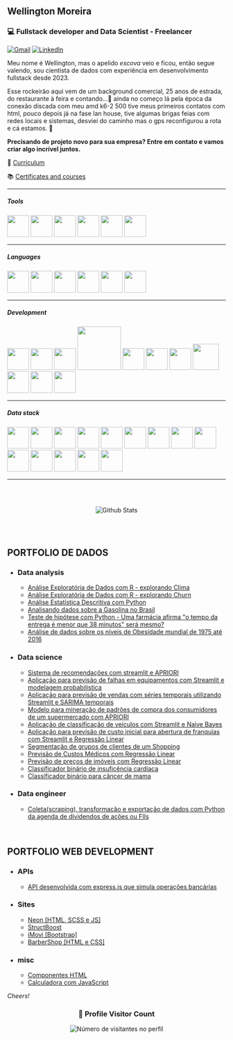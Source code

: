 
## Wellington Moreira
### 💻 Fullstack developer and Data Scientist - Freelancer <br/>

<p align="left">
  <a href="mailto:wmoreira.ds@gmail.com" title="Gmail">
  <img src="https://img.shields.io/badge/-Gmail-FF0000?style=flat-square&labelColor=FF0000&logo=gmail&logoColor=white&link=wmoreira.ds@gmail.com" alt="Gmail"/></a>
  <a href="https://www.linkedin.com/in/wellington-moreira-santos" title="LinkedIn">
  <img src="https://img.shields.io/badge/-Linkedin-0e76a8?style=flat-square&logo=Linkedin&logoColor=white&link=https://www.linkedin.com/in/wellington-moreira-santos/" alt="LinkedIn"/></a>
</p>

Meu nome é Wellington, mas o apelido *escova* veio e ficou, então segue valendo, sou cientista de dados com experiência em desenvolvimento fullstack desde 2023.

Esse rockeirão aqui vem de um background comercial, 25 anos de estrada, do restaurante à feira e contando...🤘 ainda no começo lá pela época da conexão discada com meu amd k6-2 500 tive meus primeiros contatos com html, pouco depois já na fase lan house, tive algumas brigas feias com redes locais e sistemas, desviei do caminho mas o gps reconfigurou a rota e cá estamos. 🫡

**Precisando de projeto novo para sua empresa? Entre em contato e vamos criar algo incrível juntos.**


<p align=''>📌
    <a href='./2024-10.pdf'>Curriculum</a>
</p>
<p align=''>📚 
    <a href='https://drive.google.com/drive/folders/1wT1GYNCQanGvzCATBB14I7zMopy7Cbrm'>Certificates and courses</a>
</p>

---

##### Tools
<div>
    <img src='https://icongr.am/devicon/windows8-original.svg?size=128&color=currentColor' width=50/>
    <img src='https://icongr.am/devicon/linux-original.svg?size=128&color=currentColor' width=50/> 
    <img src='https://icon.icepanel.io/Technology/svg/Powershell.svg' width=50/>
    <img src='https://icon.icepanel.io/Technology/svg/Visual-Studio-Code-%28VS-Code%29.svg' width=50/>
    <img src='https://img.icons8.com/?size=100&id=13664&format=png&color=000000' width=50/>
    <img src='https://icongr.am/devicon/docker-original-wordmark.svg?size=128&color=currentColor' width=50/>
 
</div>

---

##### Languages
<div>
 <img src='https://img.icons8.com/?size=100&id=CLvQeiwFpit4&format=png&color=000000' width=50/>
 <img src='https://img.icons8.com/?size=100&id=13441&format=png&color=000000' width=50/>
 <img src='https://img.icons8.com/?size=100&id=20909&format=png&color=000000' width=50/>
 <img src='https://img.icons8.com/?size=100&id=21278&format=png&color=000000' width=50/>
 <img src='https://img.icons8.com/?size=100&id=PXTY4q2Sq2lG&format=png&color=000000' width=50/>
 <img src='https://www.svgrepo.com/show/331760/sql-database-generic.svg' width=50/>
</div>

---

##### Development
<div>
    <img src='https://icon.icepanel.io/Technology/svg/Bootstrap.svg' width=50/>
    <img src='https://img.icons8.com/?size=100&id=4PiNHtUJVbLs&format=png&color=000000' width=50/>
    <img src='https://img.icons8.com/?size=100&id=QBqFNfPPB2Kx&format=png&color=000000' width=50/>    
    <img src='https://upload.wikimedia.org/wikipedia/commons/6/61/Htmx_Logo.png' width=100/>
    <img src='https://icongr.am/devicon/react-original.svg?size=128&color=673ab7' width=50/>
    <img src='https://img.icons8.com/?size=100&id=puL87ypQPxxr&format=png&color=000000' width=50/>
    <img src='https://w.wol.ph/wp-content/uploads/2014/01/jinja2.png' width=50/>
    <img src='https://img.icons8.com/?size=100&id=MHcMYTljfKOr&format=png&color=000000' width=60/>
    <img src='https://icon.icepanel.io/Technology/svg/FastAPI.svg' width=50/>
    <img src='https://img.icons8.com/?size=100&id=PZQVBAxaueDJ&format=png&color=000000' width=50/>
    <img src='https://icon.icepanel.io/Technology/svg/Streamlit.svg' width=50/>
</div>

---

##### Data stack
<div>
    <img src='https://img.icons8.com/?size=100&id=J0SgMWzAxqFj&format=png&color=000000' width=50/>
    <img src='https://img.icons8.com/?size=100&id=lOqoeP2Zy02f&format=png&color=000000' width=50/>
    <img src='https://www.svgrepo.com/show/223056/sheets-sheet.svg' width=50/>
    <img src='https://img.icons8.com/?size=100&id=Ny0t2MYrJ70p&format=png&color=000000' width=50/>
    <img src='https://icon.icepanel.io/Technology/svg/SQLAlchemy.svg' width=50/>
    <img src='https://img.icons8.com/?size=100&id=xSkewUSqtErH&format=png&color=000000' width=50/>
    <img src='https://icon.icepanel.io/Technology/svg/scikit-learn.svg' width=50/>
    <img src='https://img.icons8.com/?size=100&id=vR6XrZzQr1CN&format=png&color=000000' width=50/>
    <img src='https://img.icons8.com/?size=100&id=38561&format=png&color=000000' width=50/>
    <img src='https://icon.icepanel.io/Technology/svg/SQLite.svg' width=50/>
    <img src='https://icon.icepanel.io/Technology/svg/MongoDB.svg' width=50/>
    <img src='https://icon.icepanel.io/Technology/svg/Matplotlib.svg' width=50/>
    <img src='https://icon.icepanel.io/Technology/svg/Ploty.svg' width=50/>
    <img src='https://icon.icepanel.io/Technology/svg/Sequelize.svg' width=50/>
</div>

---

<br/><br/>
<p align='center'>
<img
   src="https://github-readme-stats.vercel.app/api/top-langs/?username=esscova&theme=dark&hide_border=false&include_all_commits=true&count_private=true&layout=compact"
   alt="Github Stats"/>
</p>
<br/><br/>

## PORTFOLIO DE DADOS

- ### Data analysis

  - [Análise Exploratória de Dados com R - explorando Clima](https://github.com/esscova/data-analysis/blob/main/notebooks/eda-tempo%5BR%5D.ipynb)
  - [Análise Exploratória de Dados com R - explorando Churn](https://github.com/esscova/data-analysis/blob/main/notebooks/eda_R.ipynb)
  - [Análise Estatística Descritiva com Python](https://github.com/esscova/data-analysis/blob/main/notebooks/estatistica-python.ipynb)
  - [Analisando dados sobre a Gasolina no Brasil](https://github.com/esscova/data-analysis/blob/main/notebooks/gasolina-brasil.ipynb)
  - [Teste de hipótese com Python - Uma farmácia afirma "o tempo da entrega é menor que 38 minutos" será mesmo?](https://github.com/esscova/data-analysis/blob/main/notebooks/teste_de_hipotese-drogaria.ipynb)
  - [Análise de dados sobre os níveis de Obesidade mundial de 1975 até 2016](https://github.com/esscova/data-analysis/blob/main/notebooks/obesity.ipynb)
 
- ### Data science

    - [Sistema de recomendações com streamlit e APRIORI](https://github.com/esscova/data-science/tree/main/association_rules/sistema_recomendacoes)
    - [Aplicação para previsão de falhas em equipamentos com Streamlit e modelagem probabilística](https://github.com/esscova/data-science/tree/main/probabilistic/failure_probabilities)
    - [Aplicação para previsão de vendas com séries temporais utilizando Streamlit e SARIMA temporais](https://github.com/esscova/data-science/tree/main/time_series/milk_sales)
    - [Modelo para mineração de padrões de compra dos consumidores de um supermercado com APRIORI](https://github.com/esscova/data-science/tree/main/association_rules/grocieres)  
    - [Aplicação de classificação de veículos com Streamlit e Naive Bayes](https://github.com/esscova/data-science/blob/main/classification/vehicle_classifier) 
    - [Aplicação para previsão de custo inicial para abertura de franquias com Streamlit e Regressão Linear](https://github.com/esscova/data-science/blob/main/regression/franquia)
    - [Segmentação de grupos de clientes de um Shopping](https://github.com/esscova/data-science/blob/main/clustering/mall_customers) 
    - [Previsão de Custos Médicos com Regressão Linear](https://github.com/esscova/data-science/blob/main/regression/medical_cost)
    - [Previsão de preços de imóveis com Regressão Linear](https://github.com/esscova/data-science/blob/main/regression/boston_housing)
    - [Classificador binário de insuficência cardíaca](https://github.com/esscova/data-science/blob/main/classification/heart_failure)
    - [Classificador binário para câncer de mama](https://github.com/esscova/data-science/blob/main/classification/breast_cancer)

- ### Data engineer
    - [Coleta(scraping), transformação e exportação de dados com Python da agenda de dividendos de ações ou FIIs](https://github.com/esscova/data-engineering/tree/42fe85e7c3ce4a0d0a1056b04d7756a163597efb/agenda%20dividendos%20scrap)

<br/>

## PORTFOLIO WEB DEVELOPMENT
- ### APIs  
    - [API desenvolvida com express.js que simula operações bancárias](https://github.com/esscova/web/tree/main/api-CRUD-financas%5Bexp%5D)

- ### Sites
    - [Neon [HTML, SCSS e JS]](https://github.com/esscova/web/blob/main/site-neon%5Bscss%5D)
    - [StructBoost](https://github.com/esscova/web/blob/main/site-structboost%5BHTML,CSS%5D)
    - [iMovi [Bootstrap]](https://github.com/esscova/web/blob/main/site-imov%5Bbootstrap%5D)
    - [BarberShop [HTML e CSS]](https://github.com/esscova/web/blob/main/site-barbershop)

- ### misc
    - [Componentes HTML](https://github.com/esscova/web/blob/main/componentes)
    - [Calculadora com JavaScript](https://github.com/esscova/web/blob/main/app-calculadora%5Bjs%5D)

*Cheers!*

<div align="center">
  <h3><b>📍 Profile Visitor Count</b></h3>
</div>

<p align="center">
  <img
    src="https://profile-counter.glitch.me/esscova/count.svg"
    alt="Número de visitantes no perfil"
  />
</p>


<!--
 <p align='right'><a href='https://github.com/esscova/data-science'> Veja o repositório completo </a></p>
**Desenvolvimento web**

- [Dashboard com Chart.js](https://github.com/esscova/frontend/tree/main/dashboard-javascript) : Este projeto é um dashboard financeiro que exibe registros de entradas e saídas financeiras através de gráficos dinâmicos e uma tabela interativa. O objetivo é fornecer uma interface intuitiva para visualizar dados financeiros ao longo de meses e quadrimestres, com a capacidade de alternar entre tema claro e tema escuro.
- [Boston housing prediction](https://github.com/esscova/fullstack/tree/main/boston-housing-prediction-app) : Criei uma aplicação web de previsão de preços de moradias utilizando FastAPI e um modelo de Regressão Linear treinado com o conjunto de dados de Boston Housing. O projeto combina Machine Learning com uma interface dinâmica e responsiva, integrando htmx para melhorar a experiência do usuário, permitindo previsões em tempo real, sem recarregar a página!
- [Chuck Norris facts](https://github.com/esscova/fullstack/tree/main/chuck-norris-facts) : Aplicação FastAPI que mostra piadas aleatórias do Chuck Norris traduzidas para o português. Utiliza htmx para atualizações dinâmicas da página e Tailwind CSS para o estilo.
- [Aplicação web com FastAPI](https://github.com/esscova/fullstack/tree/main/app_fastapi) : Usar FastAPI com Jinja2 oferece diversas utilidades que melhoram o desenvolvimento de aplicações web, como: integração de templates, organização e flexibilidade.
- [Gerenciamento de jogadores](https://github.com/esscova/fullstack/tree/main/gerenciador_jogadores) : Bora montar um time? descubra nesta aplicação fullstack como FastAPI, MongoDB, React, Docker e outras ferramentas fazem a combinação perfeita para gerenciar sua equipe. 
- [API para gerenciar artigos e usuarios com autenticação JWT](https://github.com/esscova/backend/tree/main/fastapi/crud_usuarios_artigos_jwt) : Este projeto implementa uma API utilizando FastAPI, SQLAlchemy, SQLite assíncrono e Autenticação JWT para gerenciamento de artigos e usuários. O sistema permite operações de CRUD para os modelos de artigo e usuario, com autenticação e segurança integradas.
<p align='right'>
   <a href='https://github.com/esscova/frontend' target='_blank'>Frontend</a>
   <a href='https://github.com/esscova/backend' target='_blank'>Backend</a>
   <a href='https://github.com/esscova/fullstack' target='_blank'>Fullstack</a>
</p>





   -  : 
     <p align='right'><a href='https://github.com/esscova/data-analysis'> Veja o repositório completo</a></p>

<p align='right'><a href='https://github.com/esscova/data-engineering' target='_blank'> Veja o repositório completo </a></p>


## Contato
[![Gmail](https://img.shields.io/badge/Gmail-D14836?style=for-the-badge&logo=gmail&logoColor=white)](mailto:wmoreira.ds@gmail.com)
[![LinkedIn](https://img.shields.io/badge/linkedin-%230077B5.svg?style=for-the-badge&logo=linkedin&logoColor=white)](https://www.linkedin.com/in/wellington-moreira-santos/)
[![Facebook](https://img.shields.io/badge/Facebook-%231877F2.svg?style=for-the-badge&logo=Facebook&logoColor=white)](https://www.facebook.com/wellmoreiras)
[![Instagram](https://img.shields.io/badge/Instagram-%23E4405F.svg?style=for-the-badge&logo=Instagram&logoColor=white)](https://www.instagram.com/moreira.883/)
[![Telegram](https://img.shields.io/badge/Telegram-2CA5E0?style=for-the-badge&logo=telegram&logoColor=white)](https://t.me/wellington_moreira_santos)

  [Curriculum](./2024-10.pdf)

-->
